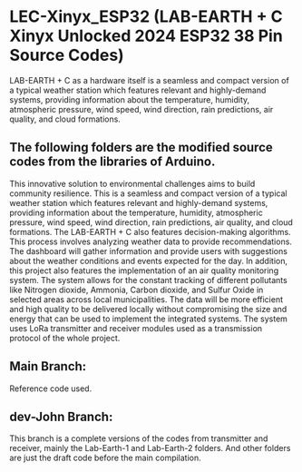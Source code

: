# LEC-Xinyx_ESP32 (LAB-EARTH + C Xinyx Unlocked 2024 ESP32 38 Pin Source Codes) 
LAB-EARTH + C as a hardware itself is a seamless and compact version of a typical weather station which features relevant and highly-demand systems, providing information about the temperature, humidity, atmospheric pressure, wind speed, wind direction, rain predictions, air quality, and cloud formations.

## The following folders are the modified source codes from the libraries of Arduino.
This innovative solution to environmental challenges aims to build community resilience. This is a seamless and compact version of a typical weather station which features relevant and highly-demand systems, providing information about the temperature, humidity, atmospheric pressure, wind speed, wind direction, rain predictions, air quality, and cloud formations. The LAB-EARTH + C also features decision-making algorithms. This process involves analyzing weather data to provide recommendations. The dashboard will gather information and provide users with suggestions about the weather conditions and events expected for the day. In addition, this project also features the implementation of an air quality monitoring system. The system allows for the constant tracking of different pollutants like Nitrogen dioxide, Ammonia, Carbon dioxide, and Sulfur Oxide in selected areas across local municipalities. The data will be more efficient and high quality to be delivered locally without compromising the size and energy that can be used to implement the integrated systems. The system uses LoRa transmitter and receiver modules used as a transmission protocol of the whole project.

## Main Branch:
Reference code used.

## dev-John Branch:
This branch is a complete versions of the codes from transmitter and receiver, mainly the Lab-Earth-1 and Lab-Earth-2 folders. And other folders are just the draft code before the main compilation.
